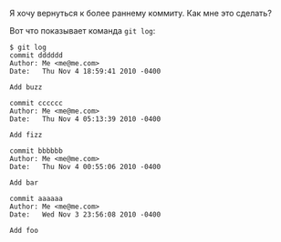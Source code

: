 
Я хочу вернуться к более раннему коммиту. Как мне это сделать?

Вот что показывает команда `git log`:

    $ git log
    commit dddddd
    Author: Me <me@me.com>
    Date:   Thu Nov 4 18:59:41 2010 -0400
    
    Add buzz
    
    commit cccccc
    Author: Me <me@me.com>
    Date:   Thu Nov 4 05:13:39 2010 -0400
    
    Add fizz
    
    commit bbbbbb
    Author: Me <me@me.com>
    Date:   Thu Nov 4 00:55:06 2010 -0400
    
    Add bar
    
    commit aaaaaa
    Author: Me <me@me.com>
    Date:   Wed Nov 3 23:56:08 2010 -0400
    
    Add foo


